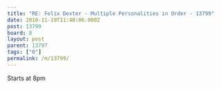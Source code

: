 ```yaml
---
title: "RE: Felix Dexter - Multiple Personalities in Order - 13799"
date: 2010-11-19T11:48:06.000Z
post: 13799
board: 8
layout: post
parent: 13797
tags: ["0"]
permalink: /m/13799/
---
```

Starts at 8pm
